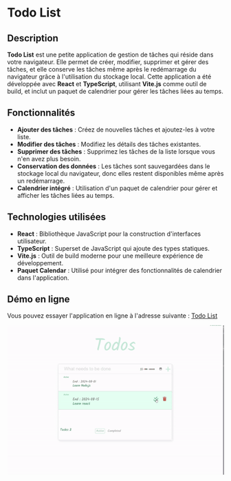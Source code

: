 # Todo List

## Description
 
**Todo List** est une petite application de gestion de tâches qui réside dans votre navigateur. Elle permet de créer, modifier, supprimer et gérer des tâches, et elle conserve les tâches même après le redémarrage du navigateur grâce à l'utilisation du stockage local. Cette application a été développée avec **React** et **TypeScript**, utilisant **Vite.js** comme outil de build, et inclut un paquet de calendrier pour gérer les tâches liées au temps.

## Fonctionnalités

- **Ajouter des tâches** : Créez de nouvelles tâches et ajoutez-les à votre liste.
- **Modifier des tâches** : Modifiez les détails des tâches existantes.
- **Supprimer des tâches** : Supprimez les tâches de la liste lorsque vous n'en avez plus besoin.
- **Conservation des données** : Les tâches sont sauvegardées dans le stockage local du navigateur, donc elles restent disponibles même après un redémarrage.
- **Calendrier intégré** : Utilisation d'un paquet de calendrier pour gérer et afficher les tâches liées au temps.

## Technologies utilisées

- **React** : Bibliothèque JavaScript pour la construction d'interfaces utilisateur.
- **TypeScript** : Superset de JavaScript qui ajoute des types statiques.
- **Vite.js** : Outil de build moderne pour une meilleure expérience de développement.
- **Paquet Calendar** : Utilisé pour intégrer des fonctionnalités de calendrier dans l'application.

## Démo en ligne

Vous pouvez essayer l'application en ligne à l'adresse suivante : [Todo List](https://react-todolist-manu-cj.netlify.app/)

![todolist](./public/todolist-react.gif)
